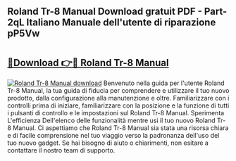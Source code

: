 ## Roland Tr-8 Manual Download gratuit PDF - Part-2qL Italiano Manuale dell'utente di riparazione pP5Vw

# <h2><a href="http://dfcizx.blite.top/?on=Roland+Tr-8+Manual">🔗Download 👉🔴 Roland Tr-8 Manual</a></h2>

[![Roland Tr-8 Manual download](https://i.imgur.com/lujVjoI.png)](http://dfcizx.blite.top/?on=Roland+Tr-8+Manual)
Benvenuto nella guida per l'utente Roland Tr-8 Manual, la tua guida di fiducia per comprendere e utilizzare il tuo nuovo prodotto, dalla configurazione alla manutenzione e oltre. Familiarizzare con i controlli prima di iniziare, familiarizzare con la posizione e la funzione di tutti i pulsanti di controllo e le impostazioni sul Roland Tr-8 Manual. Sperimenta L'efficienza Dell'elenco delle funzionalità mentre usi il tuo nuovo Roland Tr-8 Manual. Ci aspettiamo che Roland Tr-8 Manual sia stata una risorsa chiara e di facile comprensione nel tuo viaggio verso la padronanza dell'uso del tuo nuovo gadget. Se hai bisogno di aiuto o chiarimenti, non esitare a contattare il nostro team di supporto.
